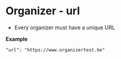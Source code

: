 ---
---

# Organizer - url

* Every organizer must have a unique URL

**Example**

```
"url": "https://www.organizertest.be"
```
